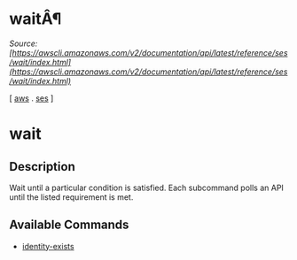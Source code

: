 # waitÂ¶

*Source: [https://awscli.amazonaws.com/v2/documentation/api/latest/reference/ses/wait/index.html](https://awscli.amazonaws.com/v2/documentation/api/latest/reference/ses/wait/index.html)*

[ [aws](https://awscli.amazonaws.com/v2/documentation/api/latest/reference/index.html#cli-aws) . [ses](https://awscli.amazonaws.com/v2/documentation/api/latest/reference/ses/index.html#cli-aws-ses) ]

# wait

## Description

Wait until a particular condition is satisfied. Each subcommand polls an API until the listed requirement is met.

## Available Commands

- [identity-exists](https://awscli.amazonaws.com/v2/documentation/api/latest/reference/ses/wait/identity-exists.html)
